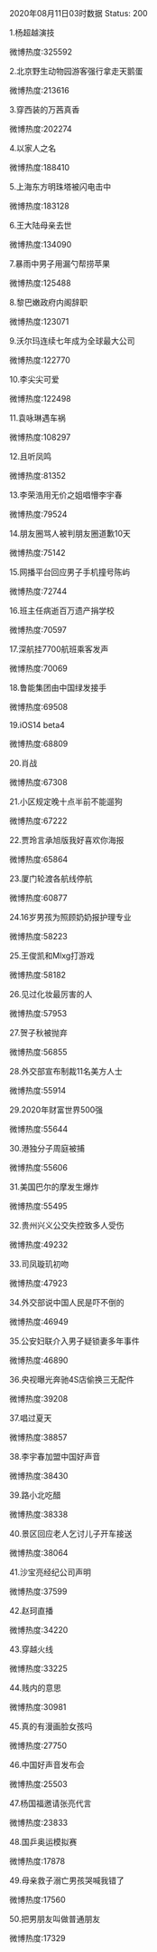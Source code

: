 2020年08月11日03时数据
Status: 200

1.杨超越演技

微博热度:325592

2.北京野生动物园游客强行拿走天鹅蛋

微博热度:213616

3.穿西装的万茜真香

微博热度:202274

4.以家人之名

微博热度:188410

5.上海东方明珠塔被闪电击中

微博热度:183128

6.王大陆母亲去世

微博热度:134090

7.暴雨中男子用漏勺帮捞苹果

微博热度:125488

8.黎巴嫩政府内阁辞职

微博热度:123071

9.沃尔玛连续七年成为全球最大公司

微博热度:122770

10.李尖尖可爱

微博热度:122498

11.袁咏琳遇车祸

微博热度:108297

12.且听凤鸣

微博热度:81352

13.李荣浩用无价之姐唱懵李宇春

微博热度:79524

14.朋友圈骂人被判朋友圈道歉10天

微博热度:75142

15.网播平台回应男子手机撞号陈屿

微博热度:72744

16.班主任病逝百万遗产捐学校

微博热度:70597

17.深航挂7700航班乘客发声

微博热度:70069

18.鲁能集团由中国绿发接手

微博热度:69508

19.iOS14 beta4

微博热度:68809

20.肖战

微博热度:67308

21.小区规定晚十点半前不能遛狗

微博热度:67222

22.贾玲言承旭版我好喜欢你海报

微博热度:65864

23.厦门轮渡各航线停航

微博热度:60877

24.16岁男孩为照顾奶奶报护理专业

微博热度:58223

25.王俊凯和Mlxg打游戏

微博热度:58182

26.见过化妆最厉害的人

微博热度:57953

27.贺子秋被抛弃

微博热度:56855

28.外交部宣布制裁11名美方人士

微博热度:55914

29.2020年财富世界500强

微博热度:55644

30.港独分子周庭被捕

微博热度:55606

31.美国巴尔的摩发生爆炸

微博热度:55495

32.贵州兴义公交失控致多人受伤

微博热度:49232

33.司凤璇玑初吻

微博热度:47923

34.外交部说中国人民是吓不倒的

微博热度:46949

35.公安妇联介入男子疑锁妻多年事件

微博热度:46890

36.央视曝光奔驰4S店偷换三无配件

微博热度:39208

37.唱过夏天

微博热度:38857

38.李宇春加盟中国好声音

微博热度:38430

39.路小北吃醋

微博热度:38338

40.景区回应老人乞讨儿子开车接送

微博热度:38064

41.沙宝亮经纪公司声明

微博热度:37599

42.赵珂直播

微博热度:34220

43.穿越火线

微博热度:33225

44.贱内的意思

微博热度:30981

45.真的有漫画脸女孩吗

微博热度:27750

46.中国好声音发布会

微博热度:25503

47.杨国福邀请张亮代言

微博热度:23833

48.国乒奥运模拟赛

微博热度:17878

49.母亲救子溺亡男孩哭喊我错了

微博热度:17560

50.把男朋友叫做普通朋友

微博热度:17329

